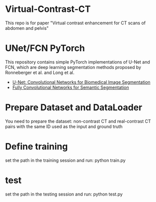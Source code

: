 # Virtual-Contrast-CT
This repo is for paper "Virtual contrast enhancement for CT scans of abdomen and pelvis"


# UNet/FCN PyTorch

This repository contains simple PyTorch implementations of U-Net and FCN, which are deep learning segmentation methods proposed by Ronneberger et al. and Long et al.

- [U-Net: Convolutional Networks for Biomedical Image Segmentation](https://lmb.informatik.uni-freiburg.de/people/ronneber/u-net/)
- [Fully Convolutional Networks for Semantic Segmentation](https://people.eecs.berkeley.edu/~jonlong/long_shelhamer_fcn.pdf)



# Prepare Dataset and DataLoader


You need to prepare the dataset: non-contrast CT and real-contrast CT pairs with the same ID used as the input and ground truth


# Define training 

set the path in the training session and run:
python train.py



# test
set the path in the testing session and run:
python test.py

